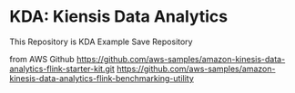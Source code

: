 # KDA: Kiensis Data Analytics
This Repository is KDA Example Save Repository

from AWS Github
https://github.com/aws-samples/amazon-kinesis-data-analytics-flink-starter-kit.git
https://github.com/aws-samples/amazon-kinesis-data-analytics-flink-benchmarking-utility
